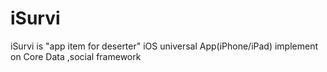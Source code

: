 iSurvi
======

iSurvi is  "app item for deserter" iOS universal App(iPhone/iPad) implement on Core Data ,social framework
